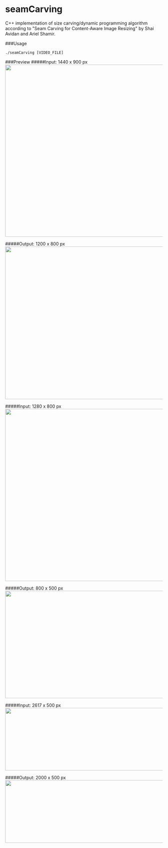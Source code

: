 # seamCarving
C++ implementation of size carving/dynamic programming algorithm according to "Seam Carving for Content-Aware Image Resizing" by Shai Avidan and Ariel Shamir.

###Usage
```
./seamCarving [VIDEO_FILE]
```

###Preview
#####Input: 1440 x 900 px
<img src="pics/inputC.jpg" width="880px" height="550px" />

#####Output: 1200 x 800 px
<img src="pics/outputC.jpg" width="733px" height="488px" />

#####Input: 1280 x 800 px
<img src="pics/inputA.jpg" width="880px" height="550px" />

#####Output: 800 x 500 px
<img src="pics/outputA.jpg" width="550px" height="343px" />

#####Input: 2617 x 500 px
<img src="pics/inputB.jpg" width="880px" height="200px" />

#####Output: 2000 x 500 px
<img src="pics/outputB.jpg" width="672px" height="200px" />

